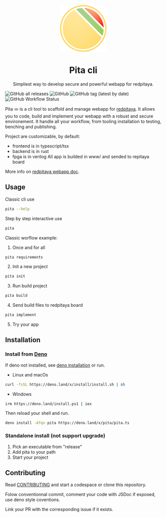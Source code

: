 <div align="center">
    <img src="./assets/favicon.png" alt="logo" style="width: 150px; height: 150px"/>
    <h1>Pita cli</h1>
    <p>Simpliest way to develop secure and powerful webapp for redpitaya.</p>
</div>

![GitHub all releases](https://img.shields.io/github/downloads/JOTSR/pita-cli/total?style=flat-square)
![GitHub](https://img.shields.io/github/license/JOTSR/pita-cli?style=flat-square)
![GitHub tag (latest by date)](https://img.shields.io/github/v/tag/JOTSR/pita-cli?style=flat-square)
![GitHub Workflow Status](https://img.shields.io/github/actions/workflow/status/JOTSR/pita-cli/ci.yml?style=flat-square)

Pita 🫓 is a cli tool to scaffold and manage webapp for
[redpitaya](https://redpitaya.com/). It allows you to code, build and implement
your webapp with a robust and secure environement. It handle all your workflow,
from tooling installation to testing, benching and publishing.

Project are customizable, by default:

- frontend is in typescript/tsx
- backend is in rust
- fpga is in verilog All app is builded in www/ and sended to repitaya board

More info on
[redpitaya webapp doc](https://redpitaya.readthedocs.io/en/latest/developerGuide/software/build/webapp/webApps.html).

## Usage

Classic cli use

```sh
pita --help
```

Step by step interactive use

```sh
pita
```

Classic worflow example:

1. Once and for all

```sh
pita requirements
```

2. Init a new project

```sh
pita init
```

3. Run build project

```sh
pita build
```

4. Send build files to redpitaya board

```sh
pita implement
```

5. Try your app

## Installation

### Install from [Deno](https://deno.land)

If deno not installed, see
[deno installation](https://deno.com/manual/getting_started/installation) or
run.

- Linux and macOs

```sh
curl -fsSL https://deno.land/x/install/install.sh | sh
```

- Windows

```sh
irm https://deno.land/install.ps1 | iex
```

Then reload your shell and run.

```sh
deno install -Afqn pita https://deno.land/x/pita/pita.ts
```

### Standalone install (not support upgrade)

1. Pick an executable from "release"
2. Add pita to your path
3. Start your project

## Contributing

Read [CONTRIBUTING](./CONTRIBUTING.md) and start a codespace or clone this
repository.

Folow conventionnal commit, comment your code with JSDoc if exposed, use deno
style coventions.

Link your PR with the corresponding issue if it exists.

